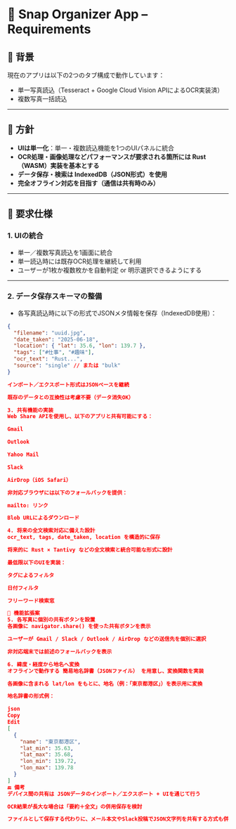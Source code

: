 # 📸 Snap Organizer App – Requirements

## 🧩 背景

現在のアプリは以下の2つのタブ構成で動作しています：

- 単一写真読込（Tesseract + Google Cloud Vision APIによるOCR実装済）
- 複数写真一括読込

---

## 🚧 方針

- **UIは単一化**：単一・複数読込機能を1つのUIパネルに統合
- **OCR処理・画像処理などパフォーマンスが要求される箇所には Rust（WASM）実装を基本とする**
- **データ保存・検索は IndexedDB（JSON形式）を使用**
- **完全オフライン対応を目指す（通信は共有時のみ）**

---

## 🎯 要求仕様

### 1. UIの統合

- 単一／複数写真読込を1画面に統合
- 単一読込時には既存OCR処理を継続して利用
- ユーザーが1枚か複数枚かを自動判定 or 明示選択できるようにする

---

### 2. データ保存スキーマの整備

- 各写真読込時に以下の形式でJSONメタ情報を保存（IndexedDB使用）：

```json
{
  "filename": "uuid.jpg",
  "date_taken": "2025-06-18",
  "location": { "lat": 35.6, "lon": 139.7 },
  "tags": ["#仕事", "#趣味"],
  "ocr_text": "Rust...",
  "source": "single" // または "bulk"
}

インポート／エクスポート形式はJSONベースを継続

既存のデータとの互換性は考慮不要（データ消失OK）

3. 共有機能の実装
Web Share APIを使用し、以下のアプリと共有可能にする：

Gmail

Outlook

Yahoo Mail

Slack

AirDrop（iOS Safari）

非対応ブラウザには以下のフォールバックを提供：

mailto: リンク

Blob URLによるダウンロード

4. 将来の全文検索対応に備えた設計
ocr_text, tags, date_taken, location を構造的に保存

将来的に Rust × Tantivy などの全文検索と統合可能な形式に設計

最低限以下のUIを実装：

タグによるフィルタ

日付フィルタ

フリーワード検索窓

🧠 機能拡張案
5. 各写真に個別の共有ボタンを設置
各画像に navigator.share() を使った共有ボタンを表示

ユーザーが Gmail / Slack / Outlook / AirDrop などの送信先を個別に選択

非対応端末では前述のフォールバックを表示

6. 緯度・経度から地名へ変換
オフラインで動作する 簡易地名辞書（JSONファイル） を用意し、変換関数を実装

各画像に含まれる lat/lon をもとに、地名（例：「東京都港区」）を表示用に変換

地名辞書の形式例：

json
Copy
Edit
[
  {
    "name": "東京都港区",
    "lat_min": 35.63,
    "lat_max": 35.68,
    "lon_min": 139.72,
    "lon_max": 139.78
  }
]
🔚 備考
デバイス間の共有は JSONデータのインポート／エクスポート + UIを通じて行う

OCR結果が長大な場合は「要約＋全文」の併用保存を検討

ファイルとして保存する代わりに、メール本文やSlack投稿でJSON文字列を共有する方式も併用し、UXを改善する